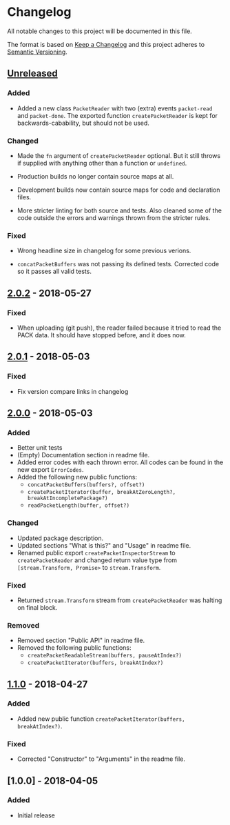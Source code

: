 # Changelog

All notable changes to this project will be documented in this file.

The format is based on [Keep a Changelog](http://keepachangelog.com/en/1.0.0/)
and this project adheres to [Semantic Versioning](http://semver.org/spec/v2.0.0.html).

## [Unreleased]

### Added

- Added a new class `PacketReader` with two (extra) events `packet-read` and
  `packet-done`. The exported function `createPacketReader` is kept for
  backwards-cabability, but should not be used.

### Changed

- Made the `fn` argument of `createPacketReader` optional. But it still throws
  if supplied with anything other than a function or `undefined`.

- Production builds no longer contain source maps at all.

- Development builds now contain source maps for code and declaration files.

- More stricter linting for both source and tests. Also cleaned some of the code
  outside the errors and warnings thrown from the stricter rules.

### Fixed

- Wrong headline size in changelog for some previous verions.

- `concatPacketBuffers` was not passing its defined tests. Corrected code so it
  passes all valid tests.

## [2.0.2] - 2018-05-27

### Fixed

- When uploading (git push), the reader failed because it tried to read the PACK
  data. It should have stopped before, and it does now.

## [2.0.1] - 2018-05-03

### Fixed

- Fix version compare links in changelog

## [2.0.0] - 2018-05-03

### Added

- Better unit tests
- (Empty) Documentation section in readme file.
- Added error codes with each thrown error. All codes can be found in the new
  export `ErrorCodes`.
- Added the following new public functions:
  - `concatPacketBuffers(buffers?, offset?)`
  - `createPacketIterator(buffer, breakAtZeroLength?, breakAtIncompletePackage?)`
  - `readPacketLength(buffer, offset?)`

### Changed

- Updated package description.
- Updated sections "What is this?" and "Usage" in readme file.
- Renamed public export `createPacketInspectorStream` to `createPacketReader`
  and changed return value type from `[stream.Transform, Promise>` to
  `stream.Transform`.

### Fixed

- Returned `stream.Transform` stream from `createPacketReader` was halting on
  final block.

### Removed

- Removed section "Public API" in readme file.
- Removed the following public functions:
  - `createPacketReadableStream(buffers, pauseAtIndex?)`
  - `createPacketIterator(buffers, breakAtIndex?)`

## [1.1.0] - 2018-04-27

### Added

- Added new public function `createPacketIterator(buffers, breakAtIndex?)`.

### Fixed

- Corrected "Constructor" to "Arguments" in the readme file.

## [1.0.0] - 2018-04-05

### Added

- Initial release

[Unreleased]: https://github.com/revam/node-git-monorepo/compare/git-packet-streams-v2.0.2...HEAD
[2.0.2]: https://github.com/revam/node-git-monorepo/compare/git-packet-streams-v2.0.1...git-packet-streams-v2.0.2
[2.0.1]: https://github.com/revam/node-git-monorepo/compare/git-packet-streams-v2.0.0...git-packet-streams-v2.0.1
[2.0.0]: https://github.com/revam/node-git-monorepo/compare/git-packet-streams-v1.1.0...git-packet-streams-v2.0.0
[1.1.0]: https://github.com/revam/node-git-monorepo/compare/git-packet-streams-v1.0.0...git-packet-streams-v1.1.0
